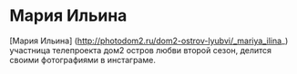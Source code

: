 # Мария Ильина
[Мария Ильина] (http://photodom2.ru/dom2-ostrov-lyubvi/_mariya_ilina_) участница телепроекта дом2 остров любви второй сезон, делится своими фотографиями в инстаграме.
